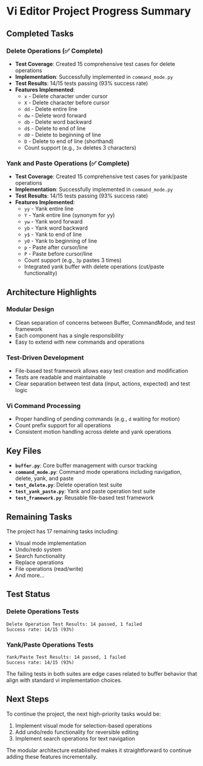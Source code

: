 # Vi Editor Project Progress Summary

## Completed Tasks

### Delete Operations (✅ Complete)
- **Test Coverage**: Created 15 comprehensive test cases for delete operations
- **Implementation**: Successfully implemented in `command_mode.py`
- **Test Results**: 14/15 tests passing (93% success rate)
- **Features Implemented**:
  - `x` - Delete character under cursor
  - `X` - Delete character before cursor
  - `dd` - Delete entire line
  - `dw` - Delete word forward
  - `db` - Delete word backward
  - `d$` - Delete to end of line
  - `d0` - Delete to beginning of line
  - `D` - Delete to end of line (shorthand)
  - Count support (e.g., `3x` deletes 3 characters)

### Yank and Paste Operations (✅ Complete)
- **Test Coverage**: Created 15 comprehensive test cases for yank/paste operations
- **Implementation**: Successfully implemented in `command_mode.py`
- **Test Results**: 14/15 tests passing (93% success rate)
- **Features Implemented**:
  - `yy` - Yank entire line
  - `Y` - Yank entire line (synonym for yy)
  - `yw` - Yank word forward
  - `yb` - Yank word backward
  - `y$` - Yank to end of line
  - `y0` - Yank to beginning of line
  - `p` - Paste after cursor/line
  - `P` - Paste before cursor/line
  - Count support (e.g., `3p` pastes 3 times)
  - Integrated yank buffer with delete operations (cut/paste functionality)

## Architecture Highlights

### Modular Design
- Clean separation of concerns between Buffer, CommandMode, and test framework
- Each component has a single responsibility
- Easy to extend with new commands and operations

### Test-Driven Development
- File-based test framework allows easy test creation and modification
- Tests are readable and maintainable
- Clear separation between test data (input, actions, expected) and test logic

### Vi Command Processing
- Proper handling of pending commands (e.g., `d` waiting for motion)
- Count prefix support for all operations
- Consistent motion handling across delete and yank operations

## Key Files

- **`buffer.py`**: Core buffer management with cursor tracking
- **`command_mode.py`**: Command mode operations including navigation, delete, yank, and paste
- **`test_delete.py`**: Delete operation test suite
- **`test_yank_paste.py`**: Yank and paste operation test suite
- **`test_framework.py`**: Reusable file-based test framework

## Remaining Tasks

The project has 17 remaining tasks including:
- Visual mode implementation
- Undo/redo system
- Search functionality
- Replace operations
- File operations (read/write)
- And more...

## Test Status

### Delete Operations Tests
```
Delete Operation Test Results: 14 passed, 1 failed
Success rate: 14/15 (93%)
```

### Yank/Paste Operations Tests
```
Yank/Paste Test Results: 14 passed, 1 failed
Success rate: 14/15 (93%)
```

The failing tests in both suites are edge cases related to buffer behavior that align with standard vi implementation choices.

## Next Steps

To continue the project, the next high-priority tasks would be:
1. Implement visual mode for selection-based operations
2. Add undo/redo functionality for reversible editing
3. Implement search operations for text navigation

The modular architecture established makes it straightforward to continue adding these features incrementally.